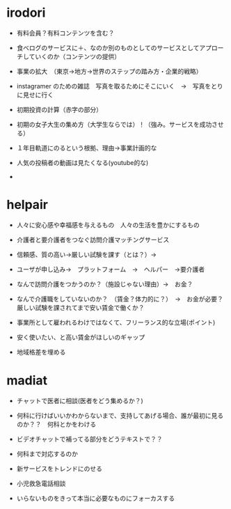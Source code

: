 # irodori

- 有料会員？有料コンテンツを含む？
- 食べログのサービスに＋、なのか別のものとしてのサービスとしてアプローチしていくのか（コンテンツの提供）
- 事業の拡大　（東京→地方→世界のステップの踏み方・企業的戦略）
- instagramer のための雑誌　写真を取るためにそこにいく　→　写真をとりに見せに行く
- 初期投資の計算（赤字の部分）
- 初期の女子大生の集め方（大学生ならでは）！（強み。サービスを成功させる）
- １年目軌道にのるという根拠、理由→事業計画的な

- 人気の投稿者の動画は見たくなる(youtube的な)


-

# helpair

- 人々に安心感や幸福感を与えるもの　人々の生活を豊かにするもの
- 介護者と要介護者をつなぐ訪問介護マッチングサービス
- 信頼感、質の高い→厳しい試験を課す（とは？）→
- ユーザが申し込み→　プラットフォーム　→　ヘルパー　→要介護者

- なんで訪問介護をつかうのか？（施設じゃない理由）→　お金？
- なんで介護職をしていないのか？　（賃金？体力的に？）　→　お金が必要？　厳しい試験を課されてまで安い賃金で働くか？
- 事業所として雇われるわけではなくて、フリーランス的な立場(ポイント)

- 安く使いたい、と高い賃金がほしいのギャップ
- 地域格差を埋める

# madiat

- チャットで医者に相談(医者をどう集めるか？)
- 何科に行けばいいかわからないまで、支持してあげる場合、誰が最初に見るのか？？　何科とかをわける

- ビデオチャットで補ってる部分をどうテキストで？？
- 何科まで対応するのか
- 新サービスをトレンドにのせる
- 小児救急電話相談


- いらないものをきって本当に必要なものにフォーカスする
